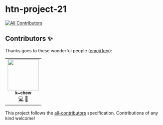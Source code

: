 # htn-project-21
<!-- ALL-CONTRIBUTORS-BADGE:START - Do not remove or modify this section -->
[![All Contributors](https://img.shields.io/badge/all_contributors-1-orange.svg?style=flat-square)](#contributors-)
<!-- ALL-CONTRIBUTORS-BADGE:END -->
## Contributors ✨

Thanks goes to these wonderful people ([emoji key](https://allcontributors.org/docs/en/emoji-key)):

<!-- ALL-CONTRIBUTORS-LIST:START - Do not remove or modify this section -->
<!-- prettier-ignore-start -->
<!-- markdownlint-disable -->
<table>
  <tr>
    <td align="center"><a href="https://github.com/k-chew"><img src="https://avatars.githubusercontent.com/u/60660250?v=4?s=100" width="100px;" alt=""/><br /><sub><b>k-chew</b></sub></a><br /><a href="https://github.com/browningluke/htn21-cactus/commits?author=k-chew" title="Code">💻</a> <a href="#design-k-chew" title="Design">🎨</a></td>
  </tr>
</table>

<!-- markdownlint-restore -->
<!-- prettier-ignore-end -->

<!-- ALL-CONTRIBUTORS-LIST:END -->

This project follows the [all-contributors](https://github.com/all-contributors/all-contributors) specification. Contributions of any kind welcome!